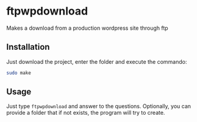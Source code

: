 # ftpwpdownload
Makes a download from a production wordpress site through ftp

## Installation
Just download the project, enter the folder and execute the commando:
```sh
sudo make
```

## Usage
Just type `ftpwpdownload` and answer to the questions. Optionally, you can provide a folder that if not exists, the program will try to create.
